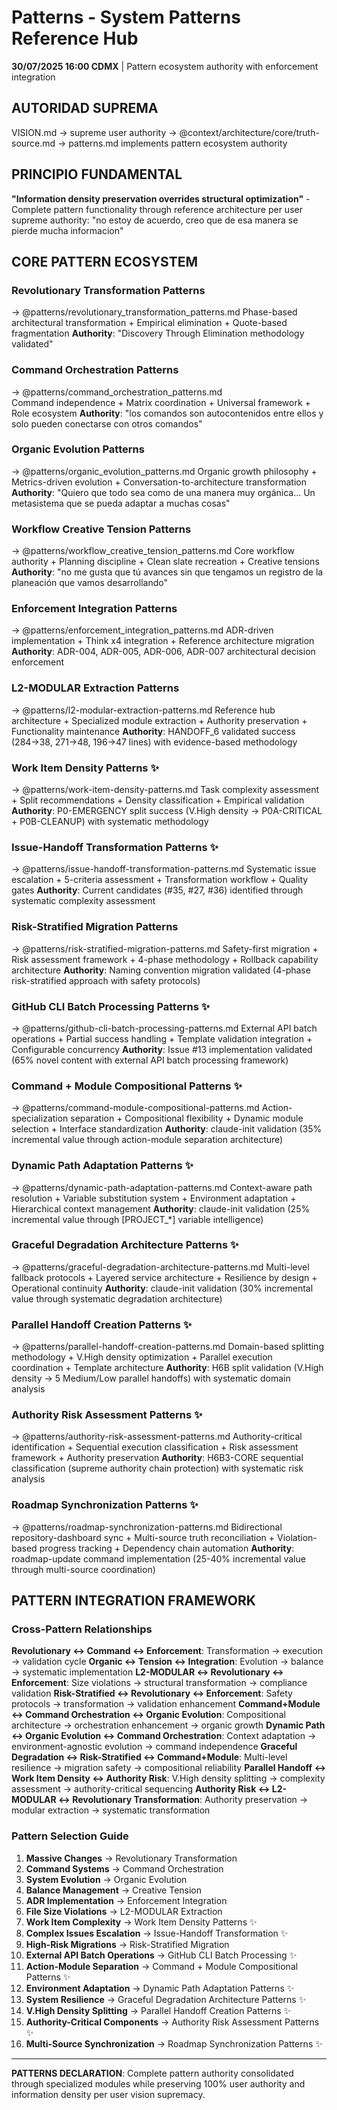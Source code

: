 # Patterns - System Patterns Reference Hub

**30/07/2025 16:00 CDMX** | Pattern ecosystem authority with enforcement integration

## AUTORIDAD SUPREMA
VISION.md → supreme user authority → @context/architecture/core/truth-source.md → patterns.md implements pattern ecosystem authority

## PRINCIPIO FUNDAMENTAL
**"Information density preservation overrides structural optimization"** - Complete pattern functionality through reference architecture per user supreme authority: "no estoy de acuerdo, creo que de esa manera se pierde mucha informacion"

## CORE PATTERN ECOSYSTEM

### **Revolutionary Transformation Patterns**
→ @patterns/revolutionary_transformation_patterns.md
Phase-based architectural transformation + Empirical elimination + Quote-based fragmentation
**Authority**: "Discovery Through Elimination methodology validated"

### **Command Orchestration Patterns**
→ @patterns/command_orchestration_patterns.md  
Command independence + Matrix coordination + Universal framework + Role ecosystem
**Authority**: "los comandos son autocontenidos entre ellos y solo pueden conectarse con otros comandos"

### **Organic Evolution Patterns**
→ @patterns/organic_evolution_patterns.md
Organic growth philosophy + Metrics-driven evolution + Conversation-to-architecture transformation
**Authority**: "Quiero que todo sea como de una manera muy orgánica... Un metasistema que se pueda adaptar a muchas cosas"

### **Workflow Creative Tension Patterns**
→ @patterns/workflow_creative_tension_patterns.md
Core workflow authority + Planning discipline + Clean slate recreation + Creative tensions
**Authority**: "no me gusta que tú avances sin que tengamos un registro de la planeación que vamos desarrollando"

### **Enforcement Integration Patterns**
→ @patterns/enforcement_integration_patterns.md
ADR-driven implementation + Think x4 integration + Reference architecture migration
**Authority**: ADR-004, ADR-005, ADR-006, ADR-007 architectural decision enforcement

### **L2-MODULAR Extraction Patterns**
→ @patterns/l2-modular-extraction-patterns.md
Reference hub architecture + Specialized module extraction + Authority preservation + Functionality maintenance
**Authority**: HANDOFF_6 validated success (284→38, 271→48, 196→47 lines) with evidence-based methodology

### **Work Item Density Patterns** ✨
→ @patterns/work-item-density-patterns.md
Task complexity assessment + Split recommendations + Density classification + Empirical validation
**Authority**: P0-EMERGENCY split success (V.High density → P0A-CRITICAL + P0B-CLEANUP) with systematic methodology

### **Issue-Handoff Transformation Patterns** ✨  
→ @patterns/issue-handoff-transformation-patterns.md
Systematic issue escalation + 5-criteria assessment + Transformation workflow + Quality gates
**Authority**: Current candidates (#35, #27, #36) identified through systematic complexity assessment

### **Risk-Stratified Migration Patterns**
→ @patterns/risk-stratified-migration-patterns.md
Safety-first migration + Risk assessment framework + 4-phase methodology + Rollback capability architecture
**Authority**: Naming convention migration validated (4-phase risk-stratified approach with safety protocols)

### **GitHub CLI Batch Processing Patterns** ✨
→ @patterns/github-cli-batch-processing-patterns.md
External API batch operations + Partial success handling + Template validation integration + Configurable concurrency
**Authority**: Issue #13 implementation validated (65% novel content with external API batch processing framework)

### **Command + Module Compositional Patterns** ✨
→ @patterns/command-module-compositional-patterns.md
Action-specialization separation + Compositional flexibility + Dynamic module selection + Interface standardization
**Authority**: claude-init validation (35% incremental value through action-module separation architecture)

### **Dynamic Path Adaptation Patterns** ✨
→ @patterns/dynamic-path-adaptation-patterns.md
Context-aware path resolution + Variable substitution system + Environment adaptation + Hierarchical context management
**Authority**: claude-init validation (25% incremental value through [PROJECT_*] variable intelligence)

### **Graceful Degradation Architecture Patterns** ✨
→ @patterns/graceful-degradation-architecture-patterns.md
Multi-level fallback protocols + Layered service architecture + Resilience by design + Operational continuity
**Authority**: claude-init validation (30% incremental value through systematic degradation architecture)

### **Parallel Handoff Creation Patterns** ✨
→ @patterns/parallel-handoff-creation-patterns.md
Domain-based splitting methodology + V.High density optimization + Parallel execution coordination + Template architecture
**Authority**: H6B split validation (V.High density → 5 Medium/Low parallel handoffs) with systematic domain analysis

### **Authority Risk Assessment Patterns** ✨
→ @patterns/authority-risk-assessment-patterns.md
Authority-critical identification + Sequential execution classification + Risk assessment framework + Authority preservation
**Authority**: H6B3-CORE sequential classification (supreme authority chain protection) with systematic risk analysis

### **Roadmap Synchronization Patterns** ✨
→ @patterns/roadmap-synchronization-patterns.md
Bidirectional repository-dashboard sync + Multi-source truth reconciliation + Violation-based progress tracking + Dependency chain automation
**Authority**: roadmap-update command implementation (25-40% incremental value through multi-source coordination)

## PATTERN INTEGRATION FRAMEWORK

### Cross-Pattern Relationships
**Revolutionary ↔ Command ↔ Enforcement**: Transformation → execution → validation cycle
**Organic ↔ Tension ↔ Integration**: Evolution → balance → systematic implementation
**L2-MODULAR ↔ Revolutionary ↔ Enforcement**: Size violations → structural transformation → compliance validation
**Risk-Stratified ↔ Revolutionary ↔ Enforcement**: Safety protocols → transformation → validation enhancement
**Command+Module ↔ Command Orchestration ↔ Organic Evolution**: Compositional architecture → orchestration enhancement → organic growth
**Dynamic Path ↔ Organic Evolution ↔ Command Orchestration**: Context adaptation → environment-agnostic evolution → command independence
**Graceful Degradation ↔ Risk-Stratified ↔ Command+Module**: Multi-level resilience → migration safety → compositional reliability
**Parallel Handoff ↔ Work Item Density ↔ Authority Risk**: V.High density splitting → complexity assessment → authority-critical sequencing
**Authority Risk ↔ L2-MODULAR ↔ Revolutionary Transformation**: Authority preservation → modular extraction → systematic transformation

### Pattern Selection Guide
1. **Massive Changes** → Revolutionary Transformation
2. **Command Systems** → Command Orchestration  
3. **System Evolution** → Organic Evolution
4. **Balance Management** → Creative Tension
5. **ADR Implementation** → Enforcement Integration
6. **File Size Violations** → L2-MODULAR Extraction
7. **Work Item Complexity** → Work Item Density Patterns ✨
8. **Complex Issues Escalation** → Issue-Handoff Transformation ✨
9. **High-Risk Migrations** → Risk-Stratified Migration
10. **External API Batch Operations** → GitHub CLI Batch Processing ✨
11. **Action-Module Separation** → Command + Module Compositional Patterns ✨
12. **Environment Adaptation** → Dynamic Path Adaptation Patterns ✨
13. **System Resilience** → Graceful Degradation Architecture Patterns ✨
14. **V.High Density Splitting** → Parallel Handoff Creation Patterns ✨
15. **Authority-Critical Components** → Authority Risk Assessment Patterns ✨
14. **Multi-Source Synchronization** → Roadmap Synchronization Patterns ✨

---

**PATTERNS DECLARATION**: Complete pattern authority consolidated through specialized modules while preserving 100% user authority and information density per user vision supremacy.
